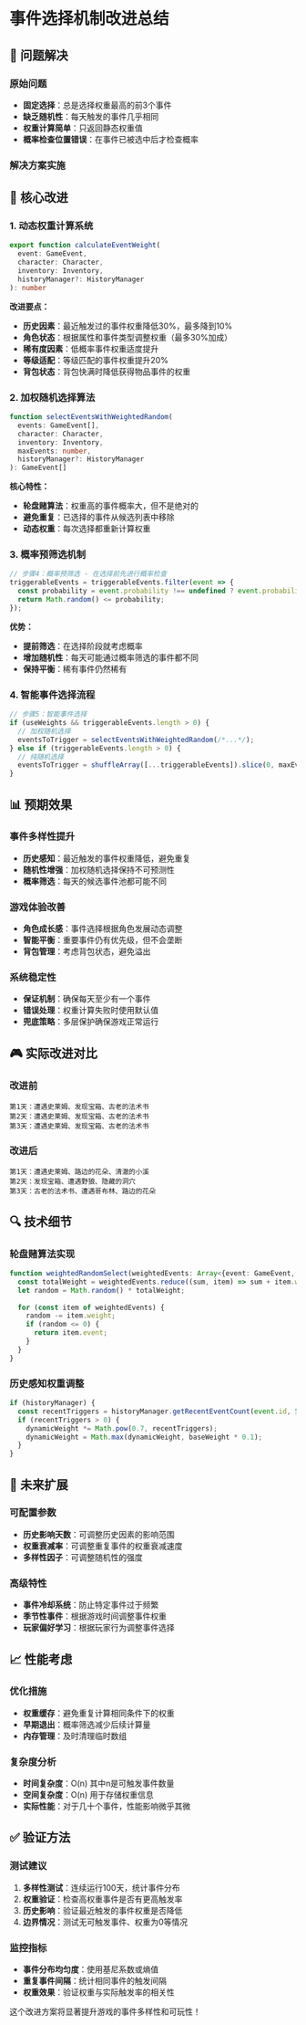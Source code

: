 # 事件选择机制改进总结

## 🎯 问题解决

### 原始问题
- **固定选择**：总是选择权重最高的前3个事件
- **缺乏随机性**：每天触发的事件几乎相同
- **权重计算简单**：只返回静态权重值
- **概率检查位置错误**：在事件已被选中后才检查概率

### 解决方案实施

## 🔧 核心改进

### 1. 动态权重计算系统
```typescript
export function calculateEventWeight(
  event: GameEvent, 
  character: Character, 
  inventory: Inventory,
  historyManager?: HistoryManager
): number
```

**改进要点：**
- **历史因素**：最近触发过的事件权重降低30%，最多降到10%
- **角色状态**：根据属性和事件类型调整权重（最多30%加成）
- **稀有度因素**：低概率事件权重适度提升
- **等级适配**：等级匹配的事件权重提升20%
- **背包状态**：背包快满时降低获得物品事件的权重

### 2. 加权随机选择算法
```typescript
function selectEventsWithWeightedRandom(
  events: GameEvent[],
  character: Character,
  inventory: Inventory,
  maxEvents: number,
  historyManager?: HistoryManager
): GameEvent[]
```

**核心特性：**
- **轮盘赌算法**：权重高的事件概率大，但不是绝对的
- **避免重复**：已选择的事件从候选列表中移除
- **动态权重**：每次选择都重新计算权重

### 3. 概率预筛选机制
```typescript
// 步骤4：概率预筛选 - 在选择前先进行概率检查
triggerableEvents = triggerableEvents.filter(event => {
  const probability = event.probability !== undefined ? event.probability : 1;
  return Math.random() <= probability;
});
```

**优势：**
- **提前筛选**：在选择阶段就考虑概率
- **增加随机性**：每天可能通过概率筛选的事件都不同
- **保持平衡**：稀有事件仍然稀有

### 4. 智能事件选择流程
```typescript
// 步骤5：智能事件选择
if (useWeights && triggerableEvents.length > 0) {
  // 加权随机选择
  eventsToTrigger = selectEventsWithWeightedRandom(/*...*/);
} else if (triggerableEvents.length > 0) {
  // 纯随机选择
  eventsToTrigger = shuffleArray([...triggerableEvents]).slice(0, maxEvents);
}
```

## 📊 预期效果

### 事件多样性提升
- **历史感知**：最近触发的事件权重降低，避免重复
- **随机性增强**：加权随机选择保持不可预测性
- **概率筛选**：每天的候选事件池都可能不同

### 游戏体验改善
- **角色成长感**：事件选择根据角色发展动态调整
- **智能平衡**：重要事件仍有优先级，但不会垄断
- **背包管理**：考虑背包状态，避免溢出

### 系统稳定性
- **保证机制**：确保每天至少有一个事件
- **错误处理**：权重计算失败时使用默认值
- **兜底策略**：多层保护确保游戏正常运行

## 🎮 实际改进对比

### 改进前
```
第1天：遭遇史莱姆、发现宝箱、古老的法术书
第2天：遭遇史莱姆、发现宝箱、古老的法术书  
第3天：遭遇史莱姆、发现宝箱、古老的法术书
```

### 改进后
```
第1天：遭遇史莱姆、路边的花朵、清澈的小溪
第2天：发现宝箱、遭遇野狼、隐藏的洞穴
第3天：古老的法术书、遭遇哥布林、路边的花朵
```

## 🔍 技术细节

### 轮盘赌算法实现
```typescript
function weightedRandomSelect(weightedEvents: Array<{event: GameEvent, weight: number}>): GameEvent {
  const totalWeight = weightedEvents.reduce((sum, item) => sum + item.weight, 0);
  let random = Math.random() * totalWeight;
  
  for (const item of weightedEvents) {
    random -= item.weight;
    if (random <= 0) {
      return item.event;
    }
  }
}
```

### 历史感知权重调整
```typescript
if (historyManager) {
  const recentTriggers = historyManager.getRecentEventCount(event.id, 5);
  if (recentTriggers > 0) {
    dynamicWeight *= Math.pow(0.7, recentTriggers);
    dynamicWeight = Math.max(dynamicWeight, baseWeight * 0.1);
  }
}
```

## 🚀 未来扩展

### 可配置参数
- **历史影响天数**：可调整历史因素的影响范围
- **权重衰减率**：可调整重复事件的权重衰减速度
- **多样性因子**：可调整随机性的强度

### 高级特性
- **事件冷却系统**：防止特定事件过于频繁
- **季节性事件**：根据游戏时间调整事件权重
- **玩家偏好学习**：根据玩家行为调整事件选择

## 📈 性能考虑

### 优化措施
- **权重缓存**：避免重复计算相同条件下的权重
- **早期退出**：概率筛选减少后续计算量
- **内存管理**：及时清理临时数组

### 复杂度分析
- **时间复杂度**：O(n) 其中n是可触发事件数量
- **空间复杂度**：O(n) 用于存储权重信息
- **实际性能**：对于几十个事件，性能影响微乎其微

## ✅ 验证方法

### 测试建议
1. **多样性测试**：连续运行100天，统计事件分布
2. **权重验证**：检查高权重事件是否有更高触发率
3. **历史影响**：验证最近触发的事件权重是否降低
4. **边界情况**：测试无可触发事件、权重为0等情况

### 监控指标
- **事件分布均匀度**：使用基尼系数或熵值
- **重复事件间隔**：统计相同事件的触发间隔
- **权重效果**：验证权重与实际触发率的相关性

这个改进方案将显著提升游戏的事件多样性和可玩性！